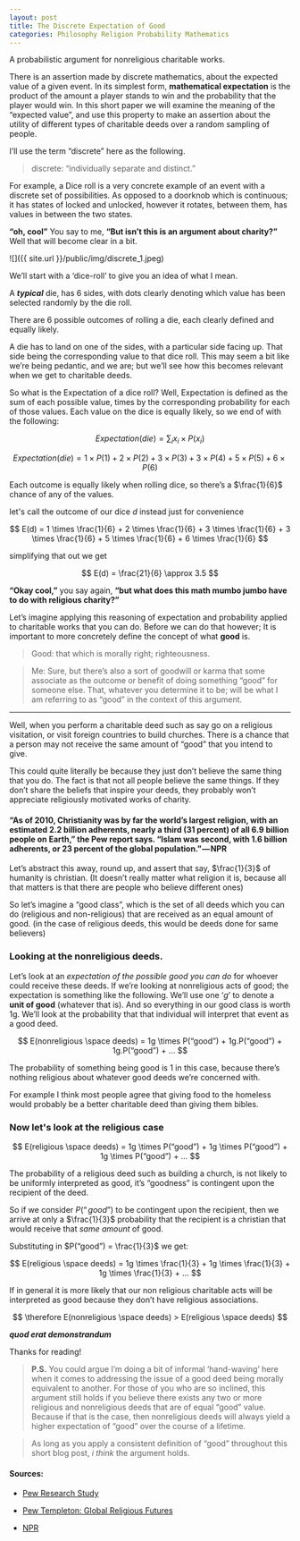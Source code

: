 ```yaml
---
layout: post
title: The Discrete Expectation of Good
categories: Philosophy Religion Probability Mathematics
---
```


A probabilistic argument for nonreligious charitable works.

<span style="font-family: 2rem">T</span>here is an assertion made by discrete mathematics, about the expected value of a given event. In its simplest form, **mathematical expectation** is the product of the amount a player stands to win and the probability that the player would win. In this short paper we will examine the meaning of the “expected value”, and use this property to make an assertion about the utility of different types of charitable deeds over a random sampling of people.

I’ll use the term “discrete” here as the following.

> discrete: “individually separate and distinct.”

For example, a Dice roll is a very concrete example of an event with a discrete set of possibilities. As opposed to a doorknob which is continuous; it has states of locked and unlocked, however it rotates, between them, has values in between the two states.

**“oh, cool”** You say to me, **“But isn’t this is an argument about charity?”** Well that will become clear in a bit.

![]({{ site.url }}/public/img/discrete_1.jpeg)

We’ll start with a ‘dice-roll’ to give you an idea of what I mean.

A **_typical_** die, has 6 sides, with dots clearly denoting which value has been selected randomly by the die roll.

There are 6 possible outcomes of rolling a die, each clearly defined and equally likely.

A die has to land on one of the sides, with a particular side facing up. That side being the corresponding value to that dice roll. This may seem a bit like we’re being pedantic, and we are; but we’ll see how this becomes relevant when we get to charitable deeds.

So what is the Expectation of a dice roll? Well, Expectation is defined as the sum of each possible value, times by the corresponding probability for each of those values. Each value on the dice is equally likely, so we end of with the following:

$$ Expectation(die) = \sum_{i}{ x_i \times P(x_i) } $$

$$ Expectation(die) = 1 \times P(1) + 2 \times P(2) + 3 \times P(3) + 3 \times P(4) + 5 \times P(5) + 6 \times P(6) $$

Each outcome is equally likely when rolling dice, so there’s a $\frac{1}{6}$ chance of any of the values.

let's call the outcome of our dice $d$ instead just for convenience

$$ E(d) = 1 \times \frac{1}{6} + 2 \times \frac{1}{6} + 3 \times \frac{1}{6} + 3 \times \frac{1}{6} + 5 \times \frac{1}{6} + 6 \times \frac{1}{6} $$

simplifying that out we get

$$ E(d) = \frac{21}{6} \approx 3.5 $$

**“Okay cool,”** you say again, **“but what does this math mumbo jumbo have to do with religious charity?”**

Let’s imagine applying this reasoning of expectation and probability applied to charitable works that you can do. Before we can do that however; It is important to more concretely define the concept of what **good** is.

> Good: that which is morally right; righteousness.

> Me: Sure, but there’s also a sort of goodwill or karma that some associate as the outcome or benefit of doing something “good” for someone else. That, whatever you determine it to be; will be what I am referring to as “good” in the context of this argument.

---

Well, when you perform a charitable deed such as say go on a religious visitation, or visit foreign countries to build churches. There is a chance that a person may not receive the same amount of “good” that you intend to give.

This could quite literally be because they just don’t believe the same thing that you do. The fact is that not all people believe the same things. If they don’t share the beliefs that inspire your deeds, they probably won’t appreciate religiously motivated works of charity.

#### “As of 2010, Christianity was by far the world’s largest religion, with an estimated 2.2 billion adherents, nearly a third (31 percent) of all 6.9 billion people on Earth,” the Pew report says. “Islam was second, with 1.6 billion adherents, or 23 percent of the global population.” — NPR

Let’s abstract this away, round up, and assert that say, $\frac{1}{3}$ of humanity is christian. (It doesn’t really matter what religion it is, because all that matters is that there are people who believe different ones)

So let’s imagine a “good class”, which is the set of all deeds which you can do (religious and non-religious) that are received as an equal amount of good. (in the case of religious deeds, this would be deeds done for same believers)

### Looking at the nonreligious deeds.
Let’s look at an _expectation of the possible good you can do_ for whoever could receive these deeds. If we’re looking at nonreligious acts of good; the expectation is something like the following. We’ll use one ‘$g$’ to denote a **unit of good** (whatever that is). And so everything in our good class is worth 1g. We’ll look at the probability that that individual will interpret that event as a good deed.

$$ E(nonreligious \space deeds) = 1g \times P(“good”) + 1g.P(“good”) + 1g.P(“good”) + … $$

The probability of something being good is 1 in this case, because there’s nothing religious about whatever good deeds we’re concerned with.

For example I think most people agree that giving food to the homeless would probably be a better charitable deed than giving them bibles.

### Now let's look at the religious case

$$ E(religious \space deeds) = 1g \times P(“good”) + 1g \times P(“good”) + 1g \times P(“good”) + … $$

The probability of a religious deed such as building a church, is not likely to be uniformly interpreted as good, it’s “goodness” is contingent upon the recipient of the deed.

So if we consider $P(“good”)$ to be contingent upon the recipient, then we arrive at only a $\frac{1}{3}$ probability that the recipient is a christian that would receive that *same amount*  of good.

Substituting in $P(“good”) = \frac{1}{3}$ we get:

$$ E(religious \space deeds) = 1g \times \frac{1}{3} + 1g \times \frac{1}{3} + 1g \times \frac{1}{3} + … $$

If in general it is more likely that our non religious charitable acts will be interpreted as good because they don’t have religious associations.

$$ \therefore E(nonreligious \space deeds) > E(religious \space deeds) $$

**_quod erat demonstrandum_**

Thanks for reading!

> **P.S.** You could argue I’m doing a bit of informal ‘hand-waving’ here when it comes to addressing the issue of a good deed being morally equivalent to another. For those of you who are so inclined, this argument still holds if you believe there exists any two or more religious and nonreligious deeds that are of equal “good” value. Because if that is the case, then nonreligious deeds will always yield a higher expectation of “good” over the course of a lifetime.

<div id="commentable-area">

  <blockquote data-section-id="1" class="commentable-section">
    As long as you apply a consistent definition of “good” throughout this short blog post, <em>i think</em> the argument holds.
  </blockquote>
</div>



#### Sources:

- [Pew Research Study](http://www.pewforum.org/2015/04/02/religious-projections-2010-2050/)

- [Pew Templeton: Global Religious Futures](http://www.globalreligiousfutures.org/)

- [NPR](http://www.npr.org/sections/thetwo-way/2015/04/02/397042004/muslim-population-will-surpass-christians-this-century-pew-says)


<script>
  // comments for this particular article
  var existingComments = [
    {
      "sectionId": "1",
      "comments": [
        {
          "authorAvatarUrl": "//public/img/david_icon.jpg",
          "authorName": "David Awad",
          "comment": "If you’re being even more pedantic; there’s an even more foundational underlying assumption here that ‘good’ is even a coherent concept such that it can be equated and measured mathematically. But we’ll need a whole other blog post for that."
        }
      ]
    }
  ];
</script>
